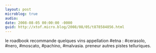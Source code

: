```yaml
---
layout: post
microblog: true
audio: 
date: 2008-08-05 00:00:00 -0000
guid: http://xtof.micro.blog/2008/08/05/t878584856.html
---
```

le roadbook recommande quelques vins appellation #etna : #cerasolo, #nero, #moscato, #pachino, #malvasia. preneur autres pistes telluriques.
